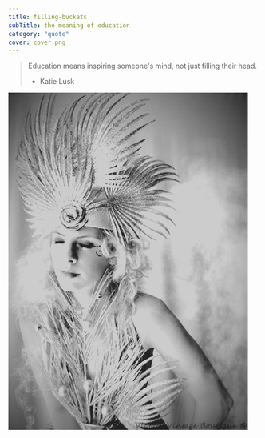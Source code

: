 ```yaml
---
title: filling-buckets
subTitle: the meaning of education
category: "quote"
cover: cover.png
---
```


> Education means inspiring someone's mind, not just filling their head.
>
> - Katie Lusk

![Woman with her eyes closed, wearing incredibly elaborate peacock feather outfit and hat](cover.png)

